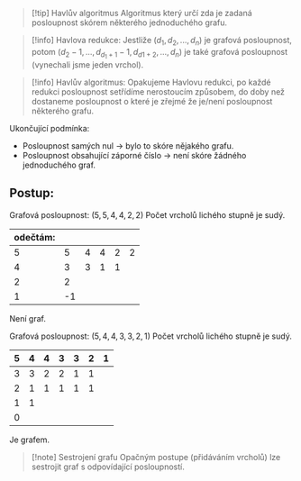 
> [!tip] Havlův algoritmus
Algoritmus který určí zda je zadaná posloupnost skórem některého jednoduchého grafu.

> [!info] Havlova redukce:
Jestliže $(d_1,d_2,...,d_n)$ je grafová posloupnost, potom $(d_2-1,...,d_{d_1+1}-1,d_{d1+2},...,d_n)$ je také grafová posloupnost (vynechali jsme jeden vrchol).

> [!info] Havlův algoritmus:
Opakujeme Havlovu redukci, po každé redukci posloupnost setřídíme nerostoucím způsobem, do doby než dostaneme posloupnost o které je zřejmé že je/není posloupnost některého grafu.

Ukončující podmínka:
- Posloupnost samých nul -> bylo to skóre nějakého grafu.
- Posloupnost obsahující záporné číslo -> není skóre žádného jednoduchého graf.

## Postup:
Grafová posloupnost: $(5,5,4,4,2,2)$
Počet vrcholů lichého stupně je sudý.

| odečtám: |     |     |     |     |     |
| -------- | --- | --- | --- | --- | --- |
| 5        | 5   | 4   | 4   | 2   | 2   |
| 4        | 3   | 3   | 1   | 1   |     |
| 2        | 2   |     |     |     |     |
| 1        | -1  |     |     |     |     |
Není graf.


Grafová posloupnost: $(5,4,4,3,3,2,1)$
Počet vrcholů lichého stupně je sudý.

| 5   | 4   | 4   | 3   | 3   | 2   | 1   |
| --- | --- | --- | --- | --- | --- | --- |
| 3   | 3   | 2   | 2   | 1   | 1   |     |
| 2   | 1   | 1   | 1   | 1   | 1   |     |
| 1   | 1   |     |     |     |     |     |
| 0   |     |     |     |     |     |     |
Je grafem.

 > [!note] Sestrojení grafu
 > Opačným postupe (přidáváním vrcholů) lze sestrojit graf s odpovídající posloupností.